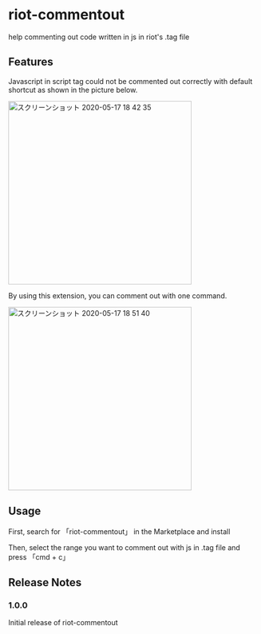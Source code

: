 # riot-commentout

help commenting out code written in js in riot's .tag file

## Features

Javascript in script tag could not be commented out correctly with default shortcut as shown in the picture below.

<img width="367" alt="スクリーンショット 2020-05-17 18 42 35" src="https://user-images.githubusercontent.com/50798936/82141073-5d751480-986e-11ea-9063-d064dec7845e.png">

By using this extension, you can comment out with one command.

<img width="367" alt="スクリーンショット 2020-05-17 18 51 40" src="https://user-images.githubusercontent.com/50798936/82141243-7af6ae00-986f-11ea-9d7f-f707fd5e3384.png">

## Usage

First, search for 「riot-commentout」 in the Marketplace and install

Then, select the range you want to comment out with js in .tag file and press 「cmd + c」


## Release Notes

### 1.0.0

Initial release of riot-commentout
